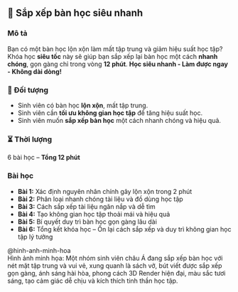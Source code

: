 ## 📌 Sắp xếp bàn học siêu nhanh  

### Mô tả  
Bạn có một bàn học lộn xộn làm mất tập trung và giảm hiệu suất học tập? Khóa học **siêu tốc** này sẽ giúp bạn sắp xếp lại bàn học một cách **nhanh chóng**, gọn gàng chỉ trong vòng **12 phút**. **Học siêu nhanh - Làm được ngay - Không dài dòng!**  

### 🎯 Đối tượng  
- Sinh viên có bàn học **lộn xộn**, mất tập trung.  
- Sinh viên cần **tối ưu không gian học tập** để tăng hiệu suất học.  
- Sinh viên muốn **sắp xếp bàn học** một cách nhanh chóng và hiệu quả.  

### ⏳ Thời lượng  
6 bài học – **Tổng 12 phút**  

### Bài học  
- **Bài 1:** Xác định nguyên nhân chính gây lộn xộn trong 2 phút  
- **Bài 2:** Phân loại nhanh chóng tài liệu và đồ dùng học tập  
- **Bài 3:** Cách sắp xếp tài liệu ngăn nắp và dễ tìm  
- **Bài 4:** Tạo không gian học tập thoải mái và hiệu quả  
- **Bài 5:** Bí quyết duy trì bàn học gọn gàng lâu dài  
- **Bài 6:** Tổng kết khóa học – Ôn lại cách sắp xếp và duy trì không gian học tập lý tưởng  

@hinh-anh-minh-hoa  
Hình ảnh minh họa: Một nhóm sinh viên châu Á đang sắp xếp bàn học với nét mặt tập trung và vui vẻ, xung quanh là sách vở, bút viết được sắp xếp gọn gàng, ánh sáng hài hòa, phong cách 3D Render hiện đại, màu sắc tươi sáng, tạo cảm giác dễ chịu và kích thích tinh thần học tập.